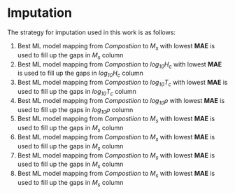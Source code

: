# Imputation

The strategy for imputation used in this work is as follows:
1. Best ML model mapping from *Compostiion* to *M<sub>s</sub>* with lowest **MAE** is used to fill up the gaps in *M<sub>s</sub>* column
2. Best ML model mapping from *Compostiion* to *log<sub>10</sub>H<sub>c</sub>* with lowest **MAE** is used to fill up the gaps in *log<sub>10</sub>H<sub>c</sub>* column
3. Best ML model mapping from *Compostiion* to *log<sub>10</sub>T<sub>c</sub>* with lowest **MAE** is used to fill up the gaps in *log<sub>10</sub>T<sub>c</sub>* column
4. Best ML model mapping from *Compostiion* to *log<sub>10</sub>ρ* with lowest **MAE** is used to fill up the gaps in *log<sub>10</sub>ρ* column
5. Best ML model mapping from *Compostiion* to *M<sub>s</sub>* with lowest **MAE** is used to fill up the gaps in *M<sub>s</sub>* column
6. Best ML model mapping from *Compostiion* to *M<sub>s</sub>* with lowest **MAE** is used to fill up the gaps in *M<sub>s</sub>* column
7. Best ML model mapping from *Compostiion* to *M<sub>s</sub>* with lowest **MAE** is used to fill up the gaps in *M<sub>s</sub>* column
8. Best ML model mapping from *Compostiion* to *M<sub>s</sub>* with lowest **MAE** is used to fill up the gaps in *M<sub>s</sub>* column
